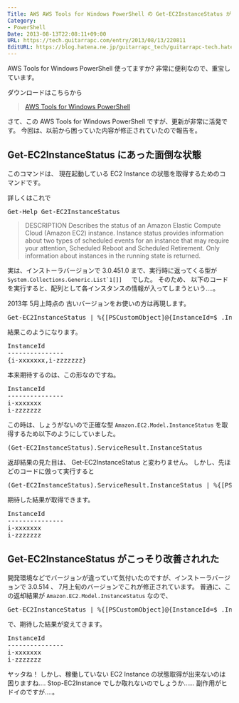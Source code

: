 ```yaml
---
Title: AWS AWS Tools for Windows PowerShell の Get-EC2InstanceStatus が改善されてた
Category:
- PowerShell
Date: 2013-08-13T22:08:11+09:00
URL: https://tech.guitarrapc.com/entry/2013/08/13/220811
EditURL: https://blog.hatena.ne.jp/guitarrapc_tech/guitarrapc-tech.hatenablog.com/atom/entry/11696248318757675911
---
```


AWS Tools for Windows PowerShell 使ってますか?
非常に便利なので、重宝しています。

ダウンロードはこちらから
<blockquote><a href="http://aws.amazon.com/jp/powershell/" target="_blank">AWS Tools for Windows PowerShell</a></blockquote>

さて、この AWS Tools for Windows PowerShell ですが、更新が非常に活発です。
今回は、以前から困っていた内容が修正されていたので報告を。



<h2>Get-EC2InstanceStatus にあった面倒な状態</h2>

このコマンドは、 現在起動している EC2 Instance の状態を取得するためのコマンドです。

詳しくはこれで
<pre class="brush: powershell">
Get-Help Get-EC2InstanceStatus
</pre>

<blockquote>DESCRIPTION
    Describes the status of an Amazon Elastic Compute Cloud (Amazon EC2) instance. Instance status provides information about two types of scheduled events for an instance that may require your attention, Scheduled Reboot and Scheduled
    Retirement. Only information about instances in the running state is returned.
</blockquote>

実は、インストーラバージョンで 3.0.451.0 まで、実行時に返ってくる型が <code>System.Collections.Generic.List`1[]] </code>　でした。
そのため、 以下のコードを実行すると、配列として各インスタンスの情報が入ってしまうという....。

2013年 5月上時点の 古いバージョンをお使いの方は再現します。
<pre class="brush: powershell">
Get-EC2InstanceStatus | %{[PSCustomObject]@{InstanceId=$_.InstanceId}}
</pre>

結果このようになります。
<pre class="brush: powershell">
InstanceId
---------------
{i-xxxxxxx,i-zzzzzzz}
</pre>

本来期待するのは、この形なのですね。
<pre class="brush: powershell">
InstanceId
---------------
i-xxxxxxx
i-zzzzzzz
</pre>

この時は、しょうがないので正確な型 <code>Amazon.EC2.Model.InstanceStatus</code> を取得するため以下のようにしていました。
<pre class="brush: powershell">
(Get-EC2InstanceStatus).ServiceResult.InstanceStatus
</pre>

返却結果の見た目は、 Get-EC2InstanceStatus と変わりません。
しかし、先ほどのコードに倣って実行すると
<pre class="brush: powershell">
(Get-EC2InstanceStatus).ServiceResult.InstanceStatus | %{[PSCustomObject]@{InstanceId=$_.InstanceId}}
</pre>

期待した結果が取得できます。
<pre class="brush: powershell">
InstanceId
---------------
i-xxxxxxx
i-zzzzzzz
</pre>


<h2>Get-EC2InstanceStatus がこっそり改善されれた</h2>

開発環境などでバージョンが違っていて気付いたのですが、インストーラバージョンで 3.0.514 、 7月上旬のバージョンでこれが修正されています。
普通に、この返却結果が <code>Amazon.EC2.Model.InstanceStatus</code> なので、

<pre class="brush: powershell">
Get-EC2InstanceStatus | %{[PSCustomObject]@{InstanceId=$_.InstanceId}}
</pre>

で、期待した結果が変えてきます。
<pre class="brush: powershell">
InstanceId
---------------
i-xxxxxxx
i-zzzzzzz
</pre>

ヤッタね！
しかし、稼働していない EC2 Instance の状態取得が出来ないのは困りますね.... Stop-EC2Instance でしか取れないのでしょうか...... 副作用がヒドイのですが....。
